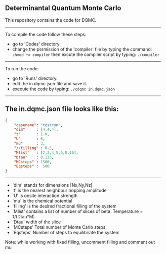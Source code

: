 ## Determinantal Quantum Monte Carlo
This repository contains the code for DQMC. 

----------------------------------------------
To compile the code follow these steps: 
* go to 'Codes' directory 
* change the permission of the 'compiler' file by typing the command: 
`chmod +x compiler`
then excute the compiler script by typing: 
`./compiler`

----------------------------------------------
To run the code: 
* go to 'Runs' directory.
* edit the in.dqmc.json file and save it.
* execute the code by typing: 
`./cdqmc in.dqmc.json`

----------------------------------------------
The in.dqmc.json file looks like this: 
----------------------------------------------
```json
{
    "casename": "testrun",
    "dim"     : [4,4,4],
    "t"       : 1.0,
    "U"       : 6,
    "mu"      : 3, 
    "//filling" : 0.5,
    "Mlist"   : [2,3,4,5,6,8,16],
    "Dtau"    : 0.125,
    "MCsteps" : 1500,
    "Eqsteps" :  500
}
```
----------------------------------------------
* 'dim' stands for dimensions [Nx,Ny,Nz]
* 't'   is the nearest neighbour hopping amplitude
* 'U'   is onsite interaction strength
* 'mu'  is the chemical potential
* 'filling' is the desired fractional filling of the system
* 'Mlist' contains a list of number of slices of beta. Temperature  = 1/(Dtau*M)
* 'Dtau'  width of the slice
* 'MCsteps' Total number of Monte Carlo steps
* 'Eqsteps' Number of steps to equilibriate the system

Note: while working with fixed filling, uncomment filling and comment out mu
